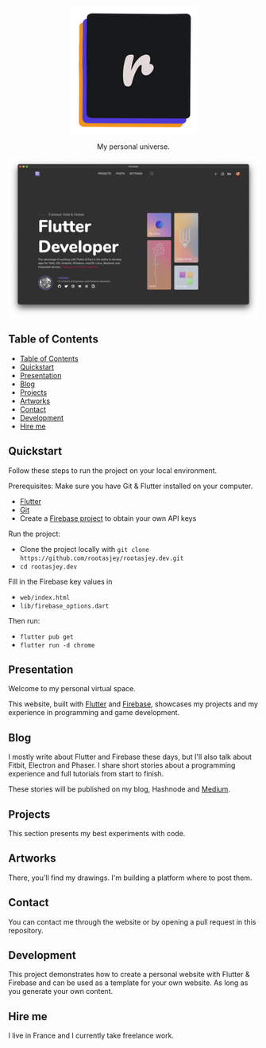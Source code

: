 
<p align="center">
  <img src="./assets/images/app_icon/256.png" alt="rootasjey's universe app icon"/>
</p>

<p align="center">
My personal universe.
</p>

<p align="center">
  <img src="./screenshots/home.png" alt="rootasjey's universe"/>
</p>

## Table of Contents

- [Table of Contents](#table-of-contents)
- [Quickstart](#quickstart)
- [Presentation](#presentation)
- [Blog](#blog)
- [Projects](#projects)
- [Artworks](#artworks)
- [Contact](#contact)
- [Development](#development)
- [Hire me](#hire-me)

## Quickstart

Follow these steps to run the project on your local environment.

Prerequisites:
Make sure you have Git & Flutter installed on your computer.
* [Flutter](https://flutter.dev)
* [Git](https://git-scm.com)
* Create a [Firebase project](https://firebase.com) to obtain your own API keys

Run the project:
* Clone the project locally with `git clone https://github.com/rootasjey/rootasjey.dev.git`
* `cd rootasjey.dev`

Fill in the Firebase key values in
* `web/index.html`
* `lib/firebase_options.dart`

Then run:
* `flutter pub get`
* `flutter run -d chrome`

## Presentation

Welcome to my personal virtual space.

This website, built with [Flutter](https://flutter.dev) and [Firebase](https://firebase.google.com/), showcases my projects and my experience in programming and game development.

## Blog

I mostly write about Flutter and Firebase these days, but I'll also talk about Fitbit, Electron and Phaser. I share short stories about a programming experience and full tutorials from start to finish.

These stories will be published on my blog, Hashnode and [Medium](https://medium.com/@rootasjey).

## Projects

This section presents my best experiments with code.

## Artworks

There, you'll find my drawings. I'm building a platform where to post them.

## Contact

You can contact me through the website or by opening a pull request in this repository.

## Development

This project demonstrates how to create a personal website with Flutter & Firebase and can be used as a template for your own website. As long as you generate your own content.

## Hire me

I live in France and I currently take freelance work.

